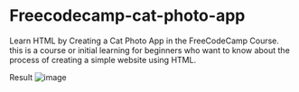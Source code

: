 # Freecodecamp-cat-photo-app

Learn HTML by Creating a Cat Photo App in the FreeCodeCamp Course. this is a course or initial learning for beginners who want to know about the process of creating a simple website using HTML.

Result 
![image](https://github.com/user-attachments/assets/3226f6b4-df52-4d93-bd62-8902e6dbbb6c)
